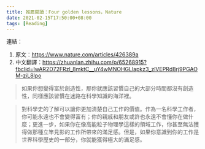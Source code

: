 ```yaml
---
title: 推薦閱讀：Four golden lessons，Nature
date: 2021-02-15T17:50:00+08:00
tags: [Reading]
---
```


連結：
1. 原文：https://www.nature.com/articles/426389a
2. 中文翻譯：https://zhuanlan.zhihu.com/p/65268915?fbclid=IwAR2D72FRzl_8mktC__uY4wMNOHGLlapkz3_zlVEPRd8rj9PGAOM-ziL8lpo

> 如果你想變得富於創造性，那你就應該習慣自己的大部分時間都沒有創造性，同樣應該習慣在迷路在科學知識的海洋裡。

> 對科學史的了解可以讓你更加清楚自己工作的價值。作為一名科學工作者，你可能永遠也不會變得富有；你的親戚和朋友或許也永遠不會懂你在做什麼；更進一步，如果你在像高能粒子物理學這樣的領域工作，你甚至無法獲得做那種立竿見影的工作所帶來的滿足感。但是，如果你意識到你的工作是世界科學歷史的一部分，你就能獲得極大的滿足感。

